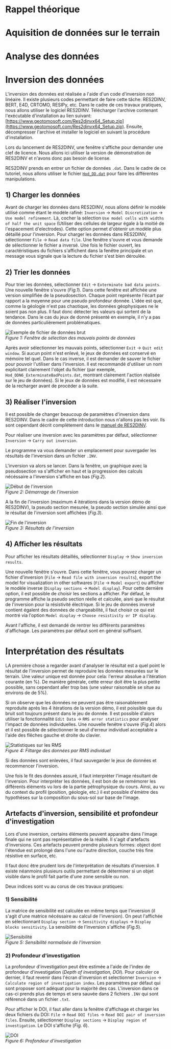 # Rappel théorique

# Aquisition de données sur le terrain


# Analyse des données


# Inversion des données
L'inversion des données est réalisée a l'aide d'un code d'inversion non linéaire. Il existe plusieurs codes permettant de faire cette tâche: RES2DINV, BERT, E4D, CRTOMO, RESIPy, etc. Dans le cadre de ces travaux pratiques, nous allons utiliser le logiciel RES2DINV. Télécharger l'archive contenant l'exécutable d'installation au lien suivant: [https://www.geotomosoft.com/Res2dinvx64_Setup.zip](https://www.geotomosoft.com/Res2dinvx64_Setup.zip). Ensuite, décompresser l'archive et installer le logiciel en suivant la procédure d'installation.

Lors du lancement de RES2DINV, une fenêtre s'affiche pour demander une clef de licence. Nous allons ici utiliser la version de démonstration de RES2DINV et n'avons donc pas besoin de license. 

RES2DINV prends en entrer un fichier de données `.dat`. Dans le cadre de ce tutoriel, nous allons utiliser le fichier [`Hod_DD.dat`](./data/HOD_DD.dat) pour faire les différentes manipulations. 

## 1) Charger les données
Avant de charger les données dans RES2DINV, nous allons définir le modèle utilisé comme étant le modèle rafiné: `Inversion` &rarr; `Model Discretization` &rarr; `Use model refinement`. Là, cocher la sélection `Use model cells with widths of half the unit space` (Utiliser des cellules de largeur égale à la moitié de l'espacement d'electrodes). Cette option permet d'obtenir un modèle plus détaillé pour l'inversion.
Pour charger les données dans RES2DINV, sélectionner `File` &rarr; `Read data file`. Une fenêtre s'ouvre et vous demande de sélectionner le fichier a inversé. 
Une fois le fichier ouvert, les caractéristiques du fichiers s'affichent dans la fenêtre principale et un message vous signale que la lecture du fichier s'est bien déroulée.

## 2) Trier les données
Pour trier les données, sélectionner `Edit` &rarr; `Exterminate bad data points`. Une nouvelle fenêtre s'ouvre (*Fig.1*). Dans cette fenêtre est affichée une version simplifiée de la pseudosection. Chaque point représente l'écart par rapport a la moyenne pour une pseudo profondeur donnée. L'idée est que, comme la géologie n'est pas chaotique, les données géophysiques ne le soient pas non plus. Il faut donc détecter les valeurs qui sortent de la tendance. Dans le cas du jeux de donné présenté en exemple, il n'y a pas de données particulièrement problématiques.

![Exemple de fichier de données brut](./pictures/Exterminate.png)  
*Figure 1: Fenêtre de sélection des mauvais points de données*

Après avoir sélectionner les mauvais points, sélectionner `Exit` &rarr; `Quit edit window`. Si aucun point n'est enlevé, le jeux de données est conservé en mémoire tel quel. Dans le cas inverse, il est demander de sauver le fichier pour pouvoir l'utiliser dans l'inversion. Il est recommandé d'utiliser un nom explicitant clairement l'objet du fichier (par exemple, `Hod_DDN6_ExterminateBadPoints.dat`, montrant clairement l'action réalisée sur le jeu de données). Si le jeux de données est modifié, il est nécessaire de la recharger avant de procéder a la suite.

## 3) Réaliser l'inversion
Il est possible de changer beaucoup de paramètres d'inversion dans RES2DINV. Dans le cadre de cette introduction nous n'allons pas les voir. Ils sont cependant décrit complètement dans le [manuel de RES2DINV](https://www.geotomosoft.com/r2dimanu.zip).

Pour réaliser une inversion avec les paramètres par défaut, sélectionner `Inversion` &rarr; `Carry out inversion`.

Le programme va vous demander un emplacement pour suvergader les résultats de l'inversion dans un fichier `.INV`.

L'inversion va alors se lancer. Dans la fenêtre, un graphique avec la pseudosection va s'afficher en haut et la progression des calculs nécéssaire a l'inversion s'affiche en bas (*Fig.2*).

![Début de l'inversion](./pictures/BeginInversion.png)  
*Figure 2: Démarrage de l'inversion*

A la fin de l'inversion (maximum 4 itérations dans la version démo de RES2DINV), la pseudo section mesurée, la pseudo section simulée ainsi que le résultat de l'inversion sont affichées (*Fig.3*). 

![Fin de l'inversion](./pictures/EndInversion.png)  
*Figure 3: Résultats de l'inversion*

## 4) Afficher les résultats
Pour afficher les résultats détaillés, sélectionner `Display` &rarr; `Show inversion results`. 

Une nouvelle fenêtre s'ouvre. Dans cette fenêtre, vous pouvez charger un fichier d'inversion (`File` &rarr; `Read file with inversion results`), export the model for visualization in other softwares (`File` &rarr; `Model export`) ou afficher le modèle inverse (`Display sections` &rarr; `Model display`). Pour cette dernière option, il est possible de choisir les sections a afficher. Par défaut, le programme affiche la pseudo section réelle et calculée, aisni que le résultat de l'inversion pour la résistivité électrique. Si le jeu de données inversé contient égalent des données de chargeabilité, il faut choisir ce qui est montré via l'option `Model display` &rarr; `Choose resistivity or IP display`.

Avant l'affiche, il est demandé de rentrer les différents paramètres d'affichage. Les paramètres par défaut sont en général suffisant.

# Interprétation des résultats
LA première chose a regarder avant d'analyser le résultat est a quel point le résultat de l'inversion permet de reproduire les données mesurées sur le terrain. Une valeur unique est donnée pour cela: l'erreur absolue a l'itération courante (en %). De manière générale, cette erreur doit être la plus petite possible, sans cependant aller trop bas (une valeur raisonable se situe au environs de de 5%). 

Si on observe que les données ne peuvent pas être raisonablement reproduite après les 4 itérations de la version démo, il est poissible que du bruit soit toujours présent dans le jeu de donnée. Il est possible d'alors utiliser la fonctionnalité `Edit Data` &rarr; `RMS error statistics` pour analyser l'impact de données individuelles. Une nouvelle fenêtre s'ouvre (*Fig.4*) alors et il est possible de sélectionner le seuil d'erreur individuel acceptable a l'aide des flêches gauche et droite du clavier.

![Statistiques sur les RMS](./pictures/RMSErrorRemove.jpeg)  
*Figure 4: Filtarge des données par RMS individuel*

Si des données sont enlevées, il faut sauvegarder le jeux de données et recommencer l'inversion. 

Une fois le fit des données assuré, il faut interprèter l'image résultant de l'inversion. Pour interprèter les données, il est bon de se remémorer les différents éléments vu lors de la partie pétrophysique du cours. Ainsi, au vu du context du profil (position, géologie, etc.) il est possible d'émètre des hypothèses sur la composition du sous-sol sur base de l'image.

## Artefacts d'inversion, sensibilité et profondeur d'investigation

Lors d'une inversion, certains éléments peuvent apparaitre dans l'image finale qui ne sont pas représentative de la réalité. Il s'agit d'artefacts d'inversions. Ces artefacts peuvent prendre plusieurs formes: object dont l'étendue est prolongé dans l'une ou l'autre direction, couche très fine résistive en surface, etc.

Il faut donc être prudent lors de l'interprétation de résultats d'inversion. Il existe néanmoins plusieurs outils permettant de déterminer si un objet visible dans le profil fait partie d'une zone sensible ou non.

Deux indices sont vu au corus de ces travaux pratiques:

### 1) Sensibilité
La matrice de sensibilité est calculée en même temps que l'inversion (il s'agit d'une matrice nécéssaire au calcul de l'inversion). On peut l'affichée en sélectionnant `Display section` &rarr; `Sensitivity displays` &rarr; `Display blocks sensitivity`. La sensibilité de l'inversion s'affiche (*Fig.5*).

![Sensibilité](./pictures/Sensitivity.png)  
*Figure 5: Sensibilité normalisée de l'inversion*

### 2) Profondeur d'investigation
La profondeur d'investigation peut être estimée a l'aide de l'index de profondeur d'investigation (*Depth of investigation, DOI*). Pour calculer ce dernier, il faut revenir dans l'écran d'inversion et selectionner `Inversion` &rarr; `Calculate region of investigation index`. Les paramètres par défaut qui sont proposer sont adéquat pour la majorité des cas. L'inversion dans ce cas-ci prends plus de temps et sera sauvée dans 2 fichiers `.INV` qui sont référencé dans un fichier `.txt`.

Pour afficher le DOI, il faut aller dans la fenêtre d'affichage et charger les deux fichiers du DOI: `File` &rarr; `Read DOI files` &rarr; `Read DOI pair of inversion files`. Ensuite, sélectionner `Display sections` &rarr; `Display region of investigation`. Le DOI s'affiche (*Fig. 6*).

![DOI](./pictures/DOI.png)  
*Figure 6: Profondeur d'investigation*
